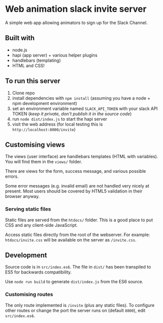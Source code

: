 # Web animation slack invite server

A simple web app allowing animators to sign up for the Slack Channel.

## Built with

- node.js
- hapi (app server) + various helper plugins
- handlebars (templating)
- HTML and CSS!

## To run this server

1. Clone repo
2. install dependencies with `npm install` (assuming you have a node + npm development environment)
3. set an environment variable named `SLACK_API_TOKEN` with your slack API TOKEN
   (*keep it private, don't publish it in the source code*)
4. run `node dist/index.js` to start the hapi server
5. visit the web address (for local testing this is `http://localhost:8000/invite`)

## Customising views

The views (user interface) are handlebars templates (HTML with variables).
You will find them in the `views/` folder.

There are views for the form, success message, and various possible errors.

Some error messages (e.g. invalid email) are not handled very nicely at present.
Most users should be covered by HTML5 validation in their browser anyway.

### Serving static files

Static files are served from the `htdocs/` folder. This is a good place to put CSS and any client-side JavaScript.

Access static files directly from the root of the webserver.
For example: `htdocs/invite.css` will be available on the server as `/invite.css`.


## Development

Source code is in `src/index.es6`. The file in `dist/` has been transpiled to ES5 for backwards compatibility.

Use `node run build` to generate `dist/index.js` from the ES6 source.

### Customising routes

The only route implemented is `/invite` (plus any static files).
To configure other routes or change the port the server runs on (default `8000`), edit `src/index.es6`.

